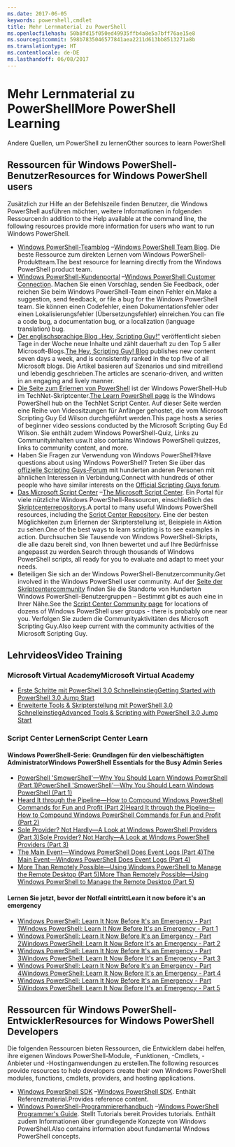 ```yaml
---
ms.date: 2017-06-05
keywords: powershell,cmdlet
title: Mehr Lernmaterial zu PowerShell
ms.openlocfilehash: 50b8fd15f050ed49935ffb4a8e5a7bff76ae15e8
ms.sourcegitcommit: 598b7835046577841aea2211d613bb8513271a8b
ms.translationtype: HT
ms.contentlocale: de-DE
ms.lasthandoff: 06/08/2017
---
```

#  <a name="more-powershell-learning"></a><span data-ttu-id="e7284-103">Mehr Lernmaterial zu PowerShell</span><span class="sxs-lookup"><span data-stu-id="e7284-103">More PowerShell Learning</span></span>

<span data-ttu-id="e7284-104">Andere Quellen, um PowerShell zu lernen</span><span class="sxs-lookup"><span data-stu-id="e7284-104">Other sources to learn PowerShell</span></span>  

## <a name="resources-for-windows-powershell-users"></a><span data-ttu-id="e7284-105">Ressourcen für Windows PowerShell-Benutzer</span><span class="sxs-lookup"><span data-stu-id="e7284-105">Resources for Windows PowerShell users</span></span>

<span data-ttu-id="e7284-106">Zusätzlich zur Hilfe an der Befehlszeile finden Benutzer, die Windows PowerShell ausführen möchten, weitere Informationen in folgenden Ressourcen:</span><span class="sxs-lookup"><span data-stu-id="e7284-106">In addition to the Help available at the command line, the following resources provide more information for users who want to run Windows PowerShell.</span></span>

-   <span data-ttu-id="e7284-107">[Windows PowerShell-Teamblog](http://blogs.msdn.com/b/powershell/) –</span><span class="sxs-lookup"><span data-stu-id="e7284-107">[Windows PowerShell Team Blog](http://blogs.msdn.com/b/powershell/).</span></span> <span data-ttu-id="e7284-108">Die beste Ressource zum direkten Lernen vom Windows PowerShell-Produktteam.</span><span class="sxs-lookup"><span data-stu-id="e7284-108">The best resource for learning directly from the Windows PowerShell product team.</span></span>
-   <span data-ttu-id="e7284-109">[Windows PowerShell-Kundenportal](http://Connect.Microsoft.com/PowerShell) –</span><span class="sxs-lookup"><span data-stu-id="e7284-109">[Windows PowerShell Customer Connection](http://Connect.Microsoft.com/PowerShell).</span></span> <span data-ttu-id="e7284-110">Machen Sie einen Vorschlag, senden Sie Feedback, oder reichen Sie beim Windows PowerShell-Team einen Fehler ein.</span><span class="sxs-lookup"><span data-stu-id="e7284-110">Make a suggestion, send feedback, or file a bug for the Windows PowerShell team.</span></span> <span data-ttu-id="e7284-111">Sie können einen Codefehler, einen Dokumentationsfehler oder einen Lokalisierungsfehler (Übersetzungsfehler) einreichen.</span><span class="sxs-lookup"><span data-stu-id="e7284-111">You can file a code bug, a documentation bug, or a localization (language translation) bug.</span></span>
-   <span data-ttu-id="e7284-112">[Der englischsprachige Blog „Hey, Scripting Guy!“](http://www.scriptingguys.com/blog) veröffentlicht sieben Tage in der Woche neue Inhalte und zählt dauerhaft zu den Top 5 aller Microsoft-Blogs.</span><span class="sxs-lookup"><span data-stu-id="e7284-112">[The Hey, Scripting Guy! Blog](http://www.scriptingguys.com/blog) publishes new content seven days a week, and is consistently ranked in the top five of all Microsoft blogs.</span></span> <span data-ttu-id="e7284-113">Die Artikel basieren auf Szenarios und sind mitreißend und lebendig geschrieben.</span><span class="sxs-lookup"><span data-stu-id="e7284-113">The articles are scenario-driven, and written in an engaging and lively manner.</span></span>
-   <span data-ttu-id="e7284-114">[Die Seite zum Erlernen von PowerShell](http://www.scriptingguys.com/learnpowershell) ist der Windows PowerShell-Hub im TechNet-Skriptcenter.</span><span class="sxs-lookup"><span data-stu-id="e7284-114">[The Learn PowerShell page](http://www.scriptingguys.com/learnpowershell) is the Windows PowerShell hub on the TechNet Script Center.</span></span> <span data-ttu-id="e7284-115">Auf dieser Seite werden eine Reihe von Videositzungen für Anfänger gehostet, die vom Microsoft Scripting Guy Ed Wilson durchgeführt werden.</span><span class="sxs-lookup"><span data-stu-id="e7284-115">This page hosts a series of beginner video sessions conducted by the Microsoft Scripting Guy Ed Wilson.</span></span> <span data-ttu-id="e7284-116">Sie enthält zudem Windows PowerShell-Quiz, Links zu Communityinhalten usw.</span><span class="sxs-lookup"><span data-stu-id="e7284-116">It also contains Windows PowerShell quizzes, links to community content, and more.</span></span>
-   <span data-ttu-id="e7284-117">Haben Sie Fragen zur Verwendung von Windows PowerShell?</span><span class="sxs-lookup"><span data-stu-id="e7284-117">Have questions about using Windows PowerShell?</span></span> <span data-ttu-id="e7284-118">Treten Sie über das [offizielle Scripting Guys-Forum](http://social.technet.microsoft.com/forums/itcg/threads/) mit hunderten anderen Personen mit ähnlichen Interessen in Verbindung.</span><span class="sxs-lookup"><span data-stu-id="e7284-118">Connect with hundreds of other people who have similar interests on the [Official Scripting Guys forum](http://social.technet.microsoft.com/forums/itcg/threads/).</span></span>
-   <span data-ttu-id="e7284-119">[Das Microsoft Script Center](https://technet.microsoft.com/scriptcenter) –</span><span class="sxs-lookup"><span data-stu-id="e7284-119">[The Microsoft Script Center](https://technet.microsoft.com/scriptcenter).</span></span> <span data-ttu-id="e7284-120">Ein Portal für viele nützliche Windows PowerShell-Ressourcen, einschließlich des [Skriptcenterrepositorys](http://gallery.technet.microsoft.com/scriptcenter/).</span><span class="sxs-lookup"><span data-stu-id="e7284-120">A portal to many useful Windows PowerShell resources, including the [Script Center Repository](http://gallery.technet.microsoft.com/scriptcenter/).</span></span> <span data-ttu-id="e7284-121">Eine der besten Möglichkeiten zum Erlernen der Skripterstellung ist, Beispiele in Aktion zu sehen.</span><span class="sxs-lookup"><span data-stu-id="e7284-121">One of the best ways to learn scripting is to see examples in action.</span></span> <span data-ttu-id="e7284-122">Durchsuchen Sie Tausende von Windows PowerShell-Skripts, die alle dazu bereit sind, von Ihnen bewertet und auf Ihre Bedürfnisse angepasst zu werden.</span><span class="sxs-lookup"><span data-stu-id="e7284-122">Search through thousands of Windows PowerShell scripts, all ready for you to evaluate and adapt to meet your needs.</span></span>
-   <span data-ttu-id="e7284-123">Beteiligen Sie sich an der Windows PowerShell-Benutzercommunity.</span><span class="sxs-lookup"><span data-stu-id="e7284-123">Get involved in the Windows PowerShell user community.</span></span> <span data-ttu-id="e7284-124">Auf der [Seite der Skriptcentercommunity](https://technet.microsoft.com/scriptcenter/hh182567.aspx) finden Sie die Standorte von Hunderten Windows PowerShell-Benutzergruppen – Bestimmt gibt es auch eine in Ihrer Nähe.</span><span class="sxs-lookup"><span data-stu-id="e7284-124">See the [Script Center Community page](https://technet.microsoft.com/scriptcenter/hh182567.aspx) for locations of dozens of Windows PowerShell user groups - there is probably one near you.</span></span> <span data-ttu-id="e7284-125">Verfolgen Sie zudem die Communityaktivitäten des Microsoft Scripting Guy.</span><span class="sxs-lookup"><span data-stu-id="e7284-125">Also keep current with the community activities of the Microsoft Scripting Guy.</span></span>

## <a name="video-training"></a><span data-ttu-id="e7284-126">Lehrvideos</span><span class="sxs-lookup"><span data-stu-id="e7284-126">Video Training</span></span>

###  <a name="microsoft-virtual-academy"></a><span data-ttu-id="e7284-127">Microsoft Virtual Academy</span><span class="sxs-lookup"><span data-stu-id="e7284-127">Microsoft Virtual Academy</span></span>
-  [<span data-ttu-id="e7284-128">Erste Schritte mit PowerShell 3.0 Schnelleinstieg</span><span class="sxs-lookup"><span data-stu-id="e7284-128">Getting Started with PowerShell 3.0 Jump Start</span></span>](https://mva.microsoft.com/en-US/training-courses/getting-started-with-powershell-30-jump-start-8276)
-  [<span data-ttu-id="e7284-129">Erweiterte Tools & Skripterstellung mit PowerShell 3.0 Schnelleinstieg</span><span class="sxs-lookup"><span data-stu-id="e7284-129">Advanced Tools & Scripting with PowerShell 3.0 Jump Start</span></span>](https://mva.microsoft.com/en-US/training-courses/advanced-tools-scripting-with-powershell-30-jump-start-8231)

###  <a name="script-center-learn"></a><span data-ttu-id="e7284-130">Script Center Lernen</span><span class="sxs-lookup"><span data-stu-id="e7284-130">Script Center Learn</span></span>
####  <a name="windows-powershell-essentials-for-the-busy-admin-series"></a><span data-ttu-id="e7284-131">Windows PowerShell-Serie: Grundlagen für den vielbeschäftigten Administrator</span><span class="sxs-lookup"><span data-stu-id="e7284-131">Windows PowerShell Essentials for the Busy Admin Series</span></span>
-  [<span data-ttu-id="e7284-132">PowerShell 'SmowerShell'—Why You Should Learn Windows PowerShell &#40;Part 1&#41;</span><span class="sxs-lookup"><span data-stu-id="e7284-132">PowerShell 'SmowerShell'—Why You Should Learn Windows PowerShell &#40;Part 1&#41;</span></span>](http://dlbmodigital.microsoft.com/webcasts/wmv/23976_Dnl_L.wmv)
-  [<span data-ttu-id="e7284-133">Heard It through the Pipeline—How to Compound Windows PowerShell Commands for Fun and Profit &#40;Part 2&#41;</span><span class="sxs-lookup"><span data-stu-id="e7284-133">Heard It through the Pipeline—How to Compound Windows PowerShell Commands for Fun and Profit &#40;Part 2&#41;</span></span>](http://dlbmodigital.microsoft.com/webcasts/wmv/23977_Dnl_L.wmv)
-  [<span data-ttu-id="e7284-134">Sole Provider? Not Hardly—A Look at Windows PowerShell Providers &#40;Part 3&#41;</span><span class="sxs-lookup"><span data-stu-id="e7284-134">Sole Provider? Not Hardly—A Look at Windows PowerShell Providers &#40;Part 3&#41;</span></span>](http://dlbmodigital.microsoft.com/webcasts/wmv/23978_Dnl_L.wmv)
-  [<span data-ttu-id="e7284-135">The Main Event—Windows PowerShell Does Event Logs &#40;Part 4&#41;</span><span class="sxs-lookup"><span data-stu-id="e7284-135">The Main Event—Windows PowerShell Does Event Logs &#40;Part 4&#41;</span></span>](http://dlbmodigital.microsoft.com/webcasts/wmv/23979_Dnl_L.wmv)
-  [<span data-ttu-id="e7284-136">More Than Remotely Possible—Using Windows PowerShell to Manage the Remote Desktop &#40;Part 5&#41;</span><span class="sxs-lookup"><span data-stu-id="e7284-136">More Than Remotely Possible—Using Windows PowerShell to Manage the Remote Desktop &#40;Part 5&#41;</span></span>](http://dlbmodigital.microsoft.com/webcasts/wmv/23980_Dnl_L.wmv)

#### <a name="learn-it-now-before-its-an-emergency"></a><span data-ttu-id="e7284-137">Lernen Sie jetzt, bevor der Notfall eintritt</span><span class="sxs-lookup"><span data-stu-id="e7284-137">Learn it now before it's an emergency</span></span>
-  [<span data-ttu-id="e7284-138">Windows PowerShell: Learn It Now Before It's an Emergency - Part 1</span><span class="sxs-lookup"><span data-stu-id="e7284-138">Windows PowerShell: Learn It Now Before It's an Emergency - Part 1</span></span>](http://dlbmodigital.microsoft.com/webcasts/wmv/1032481530_Dnl_L.wmv)
-  [<span data-ttu-id="e7284-139">Windows PowerShell: Learn It Now Before It's an Emergency - Part 2</span><span class="sxs-lookup"><span data-stu-id="e7284-139">Windows PowerShell: Learn It Now Before It's an Emergency - Part 2</span></span>](http://dlbmodigital.microsoft.com/webcasts/wmv/1032481542_Dnl_L.wmv)
-  [<span data-ttu-id="e7284-140">Windows PowerShell: Learn It Now Before It's an Emergency - Part 3</span><span class="sxs-lookup"><span data-stu-id="e7284-140">Windows PowerShell: Learn It Now Before It's an Emergency - Part 3</span></span>](http://dlbmodigital.microsoft.com/webcasts/wmv/1032481548_Dnl_L.wmv)
-  [<span data-ttu-id="e7284-141">Windows PowerShell: Learn It Now Before It's an Emergency - Part 4</span><span class="sxs-lookup"><span data-stu-id="e7284-141">Windows PowerShell: Learn It Now Before It's an Emergency - Part 4</span></span>](http://dlbmodigital.microsoft.com/webcasts/wmv/1032481552_Dnl_L.wmv)
-  [<span data-ttu-id="e7284-142">Windows PowerShell: Learn It Now Before It's an Emergency - Part 5</span><span class="sxs-lookup"><span data-stu-id="e7284-142">Windows PowerShell: Learn It Now Before It's an Emergency - Part 5</span></span>](http://dlbmodigital.microsoft.com/webcasts/wmv/1032481554_Dnl_L.wmv)

## <a name="resources-for-windows-powershell-developers"></a><span data-ttu-id="e7284-143">Ressourcen für Windows PowerShell-Entwickler</span><span class="sxs-lookup"><span data-stu-id="e7284-143">Resources for Windows PowerShell Developers</span></span>

<span data-ttu-id="e7284-144">Die folgenden Ressourcen bieten Ressourcen, die Entwicklern dabei helfen, ihre eigenen Windows PowerShell-Module, -Funktionen, -Cmdlets, -Anbieter und -Hostinganwendungen zu erstellen.</span><span class="sxs-lookup"><span data-stu-id="e7284-144">The following resources provide resources to help developers create their own Windows PowerShell modules, functions, cmdlets, providers, and hosting applications.</span></span>

-   <span data-ttu-id="e7284-145">[Windows PowerShell SDK](http://go.microsoft.com/fwlink/p/?LinkID=89595) –</span><span class="sxs-lookup"><span data-stu-id="e7284-145">[Windows PowerShell SDK](http://go.microsoft.com/fwlink/p/?LinkID=89595).</span></span> <span data-ttu-id="e7284-146">Enthält Referenzmaterial.</span><span class="sxs-lookup"><span data-stu-id="e7284-146">Provides reference content.</span></span>
-   <span data-ttu-id="e7284-147">[Windows PowerShell-Programmiererhandbuch](http://go.microsoft.com/fwlink/p/?LinkID=89596) –</span><span class="sxs-lookup"><span data-stu-id="e7284-147">[Windows PowerShell Programmer's Guide](http://go.microsoft.com/fwlink/p/?LinkID=89596).</span></span> <span data-ttu-id="e7284-148">Stellt Tutorials bereit.</span><span class="sxs-lookup"><span data-stu-id="e7284-148">Provides tutorials.</span></span> <span data-ttu-id="e7284-149">Enthält zudem Informationen über grundlegende Konzepte von Windows PowerShell.</span><span class="sxs-lookup"><span data-stu-id="e7284-149">Also contains information about fundamental Windows PowerShell concepts.</span></span>


